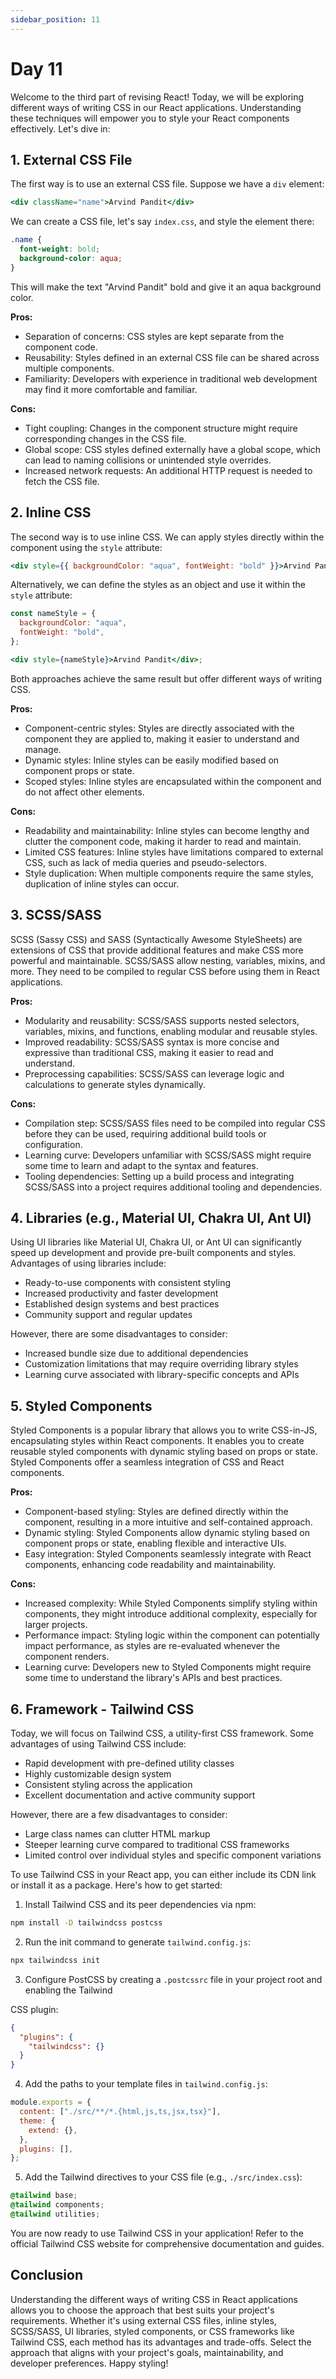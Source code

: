 ```yaml
---
sidebar_position: 11
---
```


# Day 11

Welcome to the third part of revising React! Today, we will be exploring different ways of writing CSS in our React applications. Understanding these techniques will empower you to style your React components effectively. Let's dive in:

## 1. External CSS File

The first way is to use an external CSS file. Suppose we have a `div` element:

```jsx
<div className="name">Arvind Pandit</div>
```

We can create a CSS file, let's say `index.css`, and style the element there:

```css
.name {
  font-weight: bold;
  background-color: aqua;
}
```

This will make the text "Arvind Pandit" bold and give it an aqua background color.

**Pros:**

- Separation of concerns: CSS styles are kept separate from the component code.
- Reusability: Styles defined in an external CSS file can be shared across multiple components.
- Familiarity: Developers with experience in traditional web development may find it more comfortable and familiar.

**Cons:**

- Tight coupling: Changes in the component structure might require corresponding changes in the CSS file.
- Global scope: CSS styles defined externally have a global scope, which can lead to naming collisions or unintended style overrides.
- Increased network requests: An additional HTTP request is needed to fetch the CSS file.

## 2. Inline CSS

The second way is to use inline CSS. We can apply styles directly within the component using the `style` attribute:

```jsx
<div style={{ backgroundColor: "aqua", fontWeight: "bold" }}>Arvind Pandit</div>
```

Alternatively, we can define the styles as an object and use it within the `style` attribute:

```jsx
const nameStyle = {
  backgroundColor: "aqua",
  fontWeight: "bold",
};

<div style={nameStyle}>Arvind Pandit</div>;
```

Both approaches achieve the same result but offer different ways of writing CSS.

**Pros:**

- Component-centric styles: Styles are directly associated with the component they are applied to, making it easier to understand and manage.
- Dynamic styles: Inline styles can be easily modified based on component props or state.
- Scoped styles: Inline styles are encapsulated within the component and do not affect other elements.

**Cons:**

- Readability and maintainability: Inline styles can become lengthy and clutter the component code, making it harder to read and maintain.
- Limited CSS features: Inline styles have limitations compared to external CSS, such as lack of media queries and pseudo-selectors.
- Style duplication: When multiple components require the same styles, duplication of inline styles can occur.

## 3. SCSS/SASS

SCSS (Sassy CSS) and SASS (Syntactically Awesome StyleSheets) are extensions of CSS that provide additional features and make CSS more powerful and maintainable. SCSS/SASS allow nesting, variables, mixins, and more. They need to be compiled to regular CSS before using them in React applications.

**Pros:**

- Modularity and reusability: SCSS/SASS supports nested selectors, variables, mixins, and functions, enabling modular and reusable styles.
- Improved readability: SCSS/SASS syntax is more concise and expressive than traditional CSS, making it easier to read and understand.
- Preprocessing capabilities: SCSS/SASS can leverage logic and calculations to generate styles dynamically.

**Cons:**

- Compilation step: SCSS/SASS files need to be compiled into regular CSS before they can be used, requiring additional build tools or configuration.
- Learning curve: Developers unfamiliar with SCSS/SASS might require some time to learn and adapt to the syntax and features.
- Tooling dependencies: Setting up a build process and integrating SCSS/SASS into a project requires additional tooling and dependencies.

## 4. Libraries (e.g., Material UI, Chakra UI, Ant UI)

Using UI libraries like Material UI, Chakra UI, or Ant UI can significantly speed up development and provide pre-built components and styles. Advantages of using libraries include:

- Ready-to-use components with consistent styling
- Increased productivity and faster development
- Established design systems and best practices
- Community support and regular updates

However, there are some disadvantages to consider:

- Increased bundle size due to additional dependencies
- Customization limitations that may require overriding library styles
- Learning curve associated with library-specific concepts and APIs

## 5. Styled Components

Styled Components is a popular library that allows you to write CSS-in-JS, encapsulating styles within React components. It enables you to create reusable styled components with dynamic styling based on props or state. Styled Components offer a seamless integration of CSS and React components.

**Pros:**

- Component-based styling: Styles are defined directly within the component, resulting in a more intuitive and self-contained approach.
- Dynamic styling: Styled Components allow dynamic styling based on component props or state, enabling flexible and interactive UIs.
- Easy integration: Styled Components seamlessly integrate with React components, enhancing code readability and maintainability.

**Cons:**

- Increased complexity: While Styled Components simplify styling within components, they might introduce additional complexity, especially for larger projects.
- Performance impact: Styling logic within the component can potentially impact performance, as styles are re-evaluated whenever the component renders.
- Learning curve: Developers new to Styled Components might require some time to understand the library's APIs and best practices.

## 6. Framework - Tailwind CSS

Today, we will focus on Tailwind CSS, a utility-first CSS framework. Some advantages of using Tailwind CSS include:

- Rapid development with pre-defined utility classes
- Highly customizable design system
- Consistent styling across the application
- Excellent documentation and active community support

However, there are a few disadvantages to consider:

- Large class names can clutter HTML markup
- Steeper learning curve compared to traditional CSS frameworks
- Limited control over individual styles and specific component variations

To use Tailwind CSS in your React app, you can either include its CDN link or install it as a package. Here's how to get started:

1. Install Tailwind CSS and its peer dependencies via npm:

```bash
npm install -D tailwindcss postcss
```

2. Run the init command to generate `tailwind.config.js`:

```bash
npx tailwindcss init
```

3. Configure PostCSS by creating a `.postcssrc` file in your project root and enabling the Tailwind

CSS plugin:

```json
{
  "plugins": {
    "tailwindcss": {}
  }
}
```

4. Add the paths to your template files in `tailwind.config.js`:

```javascript
module.exports = {
  content: ["./src/**/*.{html,js,ts,jsx,tsx}"],
  theme: {
    extend: {},
  },
  plugins: [],
};
```

5. Add the Tailwind directives to your CSS file (e.g., `./src/index.css`):

```css
@tailwind base;
@tailwind components;
@tailwind utilities;
```

You are now ready to use Tailwind CSS in your application! Refer to the official Tailwind CSS website for comprehensive documentation and guides.

## Conclusion

Understanding the different ways of writing CSS in React applications allows you to choose the approach that best suits your project's requirements. Whether it's using external CSS files, inline styles, SCSS/SASS, UI libraries, styled components, or CSS frameworks like Tailwind CSS, each method has its advantages and trade-offs. Select the approach that aligns with your project's goals, maintainability, and developer preferences. Happy styling!
